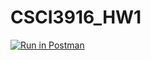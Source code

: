 # CSCI3916_HW1
[![Run in Postman](https://run.pstmn.io/button.svg)](https://app.getpostman.com/run-collection/77c40a692710d3ef02dd)

